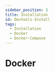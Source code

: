 ```yaml
---
sidebar_position: 3
title: Installation
id: Devtools-Install
tags:
  - Installation
  - Docker
  - Docker-Compose
---
```


# Docker
